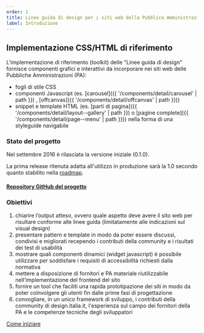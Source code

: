 ```yaml
---
order: 1
title: Linee guida di design per i siti web della Pubblica Amministrazione
label: Introduzione
---
```


## Implementazione CSS/HTML di riferimento

L'implementazione di riferimento (toolkit) delle "Linee guida di design"
fornisce componenti grafici e interattivi da incorporare
nei siti web delle Pubbliche Amministrazioni (PA):

- fogli di stile CSS
- componenti Javascript (es. [carousel]({{ '/components/detail/carousel' | path }})
, [offcanvas]({{ '/components/detail/offcanvas' | path }}))
- snippet e template HTML (es. [parti di pagina]({{ '/components/detail/layout--gallery' | path }})
o [pagine complete]({{ '/components/detail/page--menu' | path }})) nella forma di una styleguide navigabile

### Stato del progetto

Nel settembre 2016 è rilasciata la versione iniziale (0.1.0).

La prima release ritenuta adatta all'utilizzo in produzione sarà la 1.0 secondo quanto stabilito nella [roadmap](https://github.com/italia-it/ita-web-toolkit/milestone/1).

#### [Repository GitHub del progetto](https://github.com/italia-it/ita-web-toolkit)

### Obiettivi

1. chiarire l’output atteso, ovvero quale aspetto deve avere il sito web per risultare conforme alle linee guida (limitatamente alle indicazioni sul visual design)
2. presentare pattern e template in modo da poter essere discussi, condivisi e migliorati recependo i contributi della community e i risultati dei test di usabilità
3. mostrare quali componenti dinamici (widget javascript) è possibile utilizzare per soddisfare i requisiti di accessibilità richiesti dalla normativa
4. mettere a disposizione di fornitori e PA materiale riutilizzabile nell’implementazione del frontend del sito
5. fornire un tool che faciliti una rapida prototipazione dei siti in modo da poter coinvolgere gli utenti fin dalle prime fasi di progettazione
6. convogliare, in un unico framework di sviluppo, i contributi della community di design.italia.it, l'esperienza sul campo dei fornitori della PA e le competenze tecniche degli sviluppatori

[Come iniziare](docs/come-iniziare)
